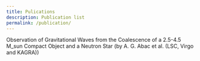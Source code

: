 ```yaml
---
title: Pulications
description: Publication list
permalink: /publication/
---
```

<head>
  <!-- 기존 main.css 링크 -->
  <link rel="stylesheet" href="{{ '/assets/theme/css/main.scss' | relative_url }}">
  
  <!-- 새로운 custom.css 링크 -->
  <link rel="stylesheet" href="{{ '/assets/theme/css/publi.css' | relative_url }}">
</head>

Observation of Gravitational Waves from the Coalescence of a 2.5-4.5 M_sun Compact Object and a Neutron Star (by A. G. Abac et al. (LSC, Virgo and KAGRA))
